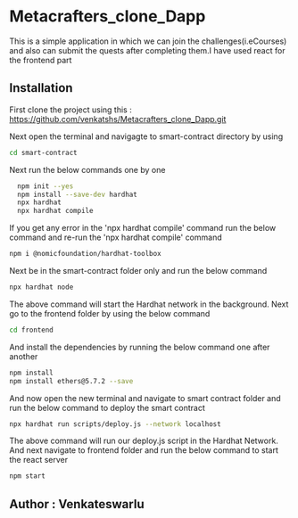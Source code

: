 # Metacrafters_clone_Dapp

This is a simple application in which we can join the challenges(i.eCourses) and also can submit the quests after completing them.I have used react for the frontend part


## Installation

First clone the project using this : https://github.com/venkatshs/Metacrafters_clone_Dapp.git

Next open the terminal and navigagte to smart-contract directory by using 
```bash
cd smart-contract
```
Next run the below commands one by one 
```bash
  npm init --yes
  npm install --save-dev hardhat
  npx hardhat
  npx hardhat compile
```
If you get any error in the 'npx hardhat compile' command run the below command and re-run the 'npx hardhat compile' command
```bash
npm i @nomicfoundation/hardhat-toolbox
```
Next be in the smart-contract folder only and run the below command
```bash
npx hardhat node 
```
The above command will start the Hardhat network in the background.
Next go to the frontend folder by using the below command
```bash
cd frontend 
```
And install the dependencies by running the below command one after another
```bash
npm install
npm install ethers@5.7.2 --save
```
And now open the new terminal and navigate to smart contract folder and run the below command to deploy the smart contract
```bash
npx hardhat run scripts/deploy.js --network localhost
```
The above command will run our deploy.js script in the Hardhat Network.
And next navigate to frontend folder and run the below command to start the react server
```bash
npm start
```
    
## Author : Venkateswarlu
